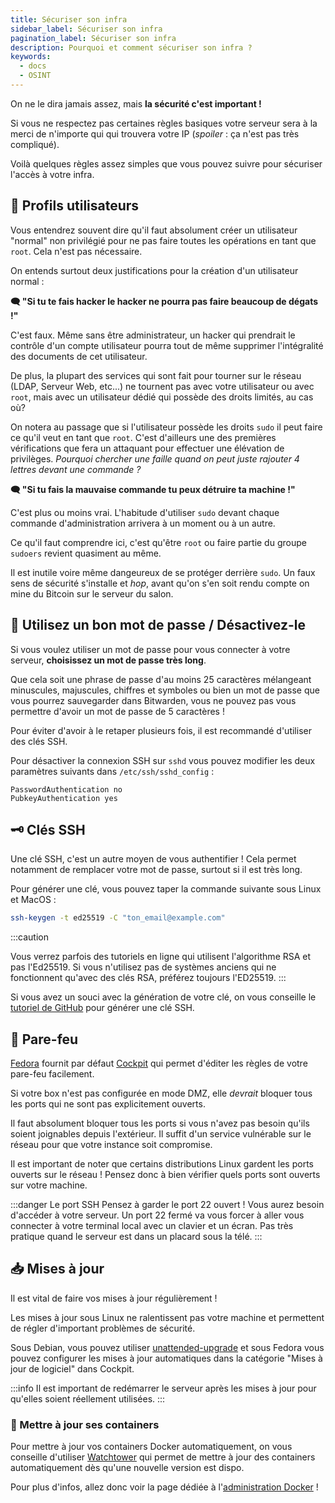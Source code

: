 ```yaml
---
title: Sécuriser son infra
sidebar_label: Sécuriser son infra
pagination_label: Sécuriser son infra
description: Pourquoi et comment sécuriser son infra ?
keywords:
  - docs
  - OSINT
---
```


On ne le dira jamais assez, mais **la sécurité c'est important !**

Si vous ne respectez pas certaines règles basiques votre serveur sera à la merci de n'importe qui qui trouvera votre IP (*spoiler* : ça n'est pas très compliqué).

Voilà quelques règles assez simples que vous pouvez suivre pour sécuriser l'accès à votre infra.

## 🧑 Profils utilisateurs

Vous entendrez souvent dire qu'il faut absolument créer un utilisateur "normal" non privilégié pour ne pas faire toutes les opérations en tant que `root`. Cela n'est pas nécessaire.

On entends surtout deux justifications pour la création d'un utilisateur normal : 

**🗨️ "Si tu te fais hacker le hacker ne pourra pas faire beaucoup de dégats !"**

C'est faux. Même sans être administrateur, un hacker qui prendrait le contrôle d'un compte utilisateur pourra tout de même supprimer l'intégralité des documents de cet utilisateur.

De plus, la plupart des services qui sont fait pour tourner sur le réseau (LDAP, Serveur Web, etc...) ne tournent pas avec votre utilisateur ou avec `root`, mais avec un utilisateur dédié qui possède des droits limités, au cas où?

On notera au passage que si l'utilisateur possède les droits `sudo` il peut faire ce qu'il veut en tant que `root`. C'est d'ailleurs une des premières vérifications que fera un attaquant pour effectuer une élévation de privilèges. *Pourquoi chercher une faille quand on peut juste rajouter 4 lettres devant une commande ?*

**🗨️ "Si tu fais la mauvaise commande tu peux détruire ta machine !"**

C'est plus ou moins vrai. L'habitude d'utiliser `sudo` devant chaque commande d'administration arrivera à un moment ou à un autre.

Ce qu'il faut comprendre ici, c'est qu'être `root` ou faire partie du groupe `sudoers` revient quasiment au même.

Il est inutile voire même dangeureux de se protéger derrière `sudo`. Un faux sens de sécurité s'installe et *hop*, avant qu'on s'en soit rendu compte on mine du Bitcoin sur le serveur du salon.


## 🔐 Utilisez un bon mot de passe / Désactivez-le

Si vous voulez utiliser un mot de passe pour vous connecter à votre serveur, **choisissez un mot de passe très long**.

Que cela soit une phrase de passe d'au moins 25 caractères mélangeant minuscules, majuscules, chiffres et symboles ou bien un mot de passe que vous pourrez sauvegarder dans Bitwarden, vous ne pouvez pas vous permettre d'avoir un mot de passe de 5 caractères !

Pour éviter d'avoir à le retaper plusieurs fois, il est recommandé d'utiliser des clés SSH.

Pour désactiver la connexion SSH sur `sshd` vous pouvez modifier les deux paramètres suivants dans `/etc/ssh/sshd_config` :

```
PasswordAuthentication no
PubkeyAuthentication yes
```

## 🗝️ Clés SSH

Une clé SSH, c'est un autre moyen de vous authentifier ! Cela permet notamment de remplacer votre mot de passe, surtout si il est très long.

Pour générer une clé, vous pouvez taper la commande suivante sous Linux et MacOS :
```bash
ssh-keygen -t ed25519 -C "ton_email@example.com"
```

:::caution

Vous verrez parfois des tutoriels en ligne qui utilisent l'algorithme RSA et pas l'Ed25519. Si vous n'utilisez pas de systèmes anciens qui ne fonctionnent qu'avec des clés RSA, préférez toujours l'ED25519.
:::

Si vous avez un souci avec la génération de votre clé, on vous conseille le [tutoriel de GitHub](https://docs.github.com/fr/authentication/connecting-to-github-with-ssh/generating-a-new-ssh-key-and-adding-it-to-the-ssh-agent) pour générer une clé SSH.

## 🧱 Pare-feu

[Fedora](https://fedoraproject.org/fr/) fournit par défaut [Cockpit](https://cockpit-project.org/) qui permet d'éditer les règles de votre pare-feu facilement.

Si votre box n'est pas configurée en mode DMZ, elle *devrait* bloquer tous les ports qui ne sont pas explicitement ouverts.

Il faut absolument bloquer tous les ports si vous n'avez pas besoin qu'ils soient joignables depuis l'extérieur. Il suffit d'un service vulnérable sur le réseau pour que votre instance soit compromise.

Il est important de noter que certains distributions Linux gardent les ports ouverts sur le réseau ! Pensez donc à bien vérifier quels ports sont ouverts sur votre machine.

:::danger Le port SSH
Pensez à garder le port 22 ouvert ! Vous aurez besoin d'accéder à votre serveur. Un port 22 fermé va vous forcer à aller vous connecter à votre terminal local avec un clavier et un écran. Pas très pratique quand le serveur est dans un placard sous la télé.
:::

## 📥 Mises à jour

Il est vital de faire vos mises à jour régulièrement !

Les mises à jour sous Linux ne ralentissent pas votre machine et permettent de régler d'important problèmes de sécurité.

Sous Debian, vous pouvez utiliser [unattended-upgrade](https://wiki.debian.org/fr/unattended-upgrades) et sous Fedora vous pouvez configurer les mises à jour automatiques dans la catégorie "Mises à jour de logiciel" dans Cockpit.

:::info
Il est important de redémarrer le serveur après les mises à jour pour qu'elles soient réellement utilisées.
:::

### 🐳 Mettre à jour ses containers

Pour mettre à jour vos containers Docker automatiquement, on vous conseille d'utiliser [Watchtower](https://containrrr.dev/watchtower/) qui permet de mettre à jour des containers automatiquement dès qu'une nouvelle version est dispo.

Pour plus d'infos, allez donc voir la page dédiée à l'[administration Docker](./07-docker.md) !